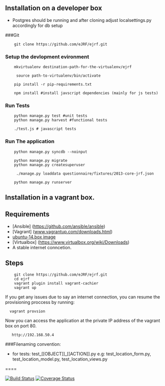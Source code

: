 Installation on a developer box
-----------------------
* Postgres should be running and after cloning adjust localsettings.py accordingly for db setup

###Git

        git clone https://github.com/eJRF/ejrf.git
### Setup the devlopment evironment
        mkvirtualenv destination-path-for-the-virtualenv/ejrf
        
		 source path-to-virtualenv/bin/activate
		  
        pip install -r pip-requirements.txt
        
        npm install #install javscript dependencies (mainly for js tests)

### Run Tests
        python manage.py test #unit tests
        python manage.py harvest #functional tests
        
        ./test.js # javascript tests
### Run The application
        python manage.py syncdb --noinput

        python manage.py migrate
        python manage.py createsuperuser
        
		 ./manage.py loaddata questionnaire/fixtures/2013-core-jrf.json

        python manage.py runserver


Installation in a vagrant box.
-----------------------------
## Requirements

   * [Ansible] (https://github.com/ansible/ansible)
   * [Vagrant] (www.vagrantup.com/downloads.html)
   * [ubuntu-14.box image](https://www.dropbox.com/s/gw89y2vcix5cnj9/ubuntu-14.04.box?dl=0)
   * [Virtualbox] (https://www.virtualbox.org/wiki/Downloads)
   * A stable internet conncetion.


## Steps
		git clone https://github.com/eJRF/ejrf.git
		cd ejrf
		vagrant plugin install vagrant-cachier
		vagrant up
If you get any issues due to say an internet connection, you can resume the provisioning proccess by running:

      vagrant provsion

Now you can access the application at the private IP address of the vagrant box on port 80.

       http://192.168.50.4



###Filenaming convention:
* for tests: test_[[OBJECT]]_[[ACTION]].py
e.g: test_location_form.py, test_location_model.py, test_location_views.py

====

[![Build Status](https://snap-ci.com/nugDMDbuoqEhkrLFarm6FuwsT60surg6vsh0z4B8KT4/build_image)](https://snap-ci.com/projects/eJRF/ejrf/build_history)
[![Coverage Status](https://coveralls.io/repos/eJRF/ejrf/badge.png?branch=master)](https://coveralls.io/r/eJRF/ejrf?branch=master)
